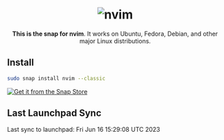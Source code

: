 <h1 align="center">
  <img src="https://raw.githubusercontent.com/neovim/neovim.github.io/master/logos/neovim-logo-300x87.png" alt="nvim">
  <br />
</h1>

<p align="center"><b>This is the snap for nvim</b>. It works on Ubuntu, Fedora, Debian, and other major Linux
distributions.</p>

## Install

```sh
sudo snap install nvim --classic
```

[![Get it from the Snap Store](https://snapcraft.io/static/images/badges/en/snap-store-black.svg)](https://snapcraft.io/nvim)

## Last Launchpad Sync

<!-- BEGIN SYNC INFO -->
Last sync to launchpad: Fri Jun 16 15:29:08 UTC 2023
<!-- END SYNC INFO -->
